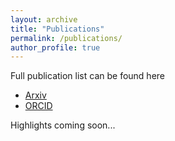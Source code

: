 ```yaml
---
layout: archive
title: "Publications"
permalink: /publications/
author_profile: true
---
```


Full publication list can be found here
* [Arxiv](https://arxiv.org/search/?query=sihan+yuan&searchtype=all&source=header)
* [ORCID](https://orcid.org/0000-0002-5992-7586)

Highlights coming soon...
